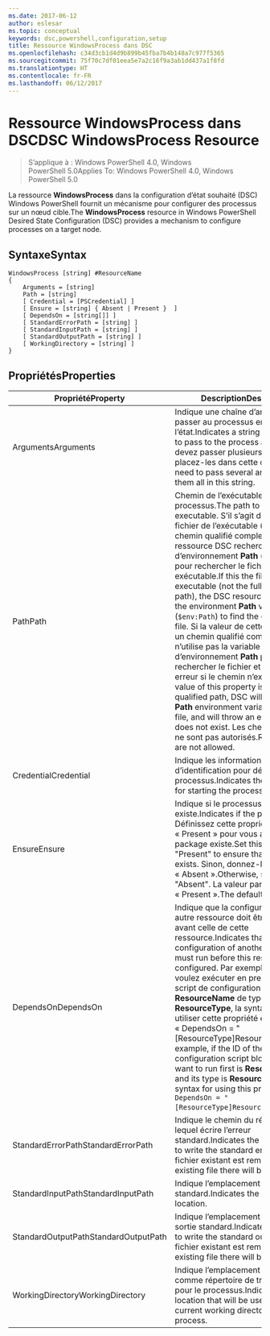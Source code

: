 ```yaml
---
ms.date: 2017-06-12
author: eslesar
ms.topic: conceptual
keywords: dsc,powershell,configuration,setup
title: Ressource WindowsProcess dans DSC
ms.openlocfilehash: c34d3cb1d4d9b899b45fba7b4b148a7c977f5365
ms.sourcegitcommit: 75f70c7df01eea5e7a2c16f9a3ab1dd437a1f8fd
ms.translationtype: HT
ms.contentlocale: fr-FR
ms.lasthandoff: 06/12/2017
---
```

# <a name="dsc-windowsprocess-resource"></a><span data-ttu-id="3ac80-103">Ressource WindowsProcess dans DSC</span><span class="sxs-lookup"><span data-stu-id="3ac80-103">DSC WindowsProcess Resource</span></span>

> <span data-ttu-id="3ac80-104">S’applique à : Windows PowerShell 4.0, Windows PowerShell 5.0</span><span class="sxs-lookup"><span data-stu-id="3ac80-104">Applies To: Windows PowerShell 4.0, Windows PowerShell 5.0</span></span>

<span data-ttu-id="3ac80-105">La ressource **WindowsProcess** dans la configuration d’état souhaité (DSC) Windows PowerShell fournit un mécanisme pour configurer des processus sur un nœud cible.</span><span class="sxs-lookup"><span data-stu-id="3ac80-105">The **WindowsProcess** resource in Windows PowerShell Desired State Configuration (DSC) provides a mechanism to configure processes on a target node.</span></span>

## <a name="syntax"></a><span data-ttu-id="3ac80-106">Syntaxe</span><span class="sxs-lookup"><span data-stu-id="3ac80-106">Syntax</span></span>

```
WindowsProcess [string] #ResourceName
{
    Arguments = [string]
    Path = [string]
    [ Credential = [PSCredential] ]
    [ Ensure = [string] { Absent | Present }  ]
    [ DependsOn = [string[]] ]
    [ StandardErrorPath = [string] ]
    [ StandardInputPath = [string] ]
    [ StandardOutputPath = [string] ]
    [ WorkingDirectory = [string] ]
}
```

## <a name="properties"></a><span data-ttu-id="3ac80-107">Propriétés</span><span class="sxs-lookup"><span data-stu-id="3ac80-107">Properties</span></span>
|  <span data-ttu-id="3ac80-108">Propriété</span><span class="sxs-lookup"><span data-stu-id="3ac80-108">Property</span></span>  |  <span data-ttu-id="3ac80-109">Description</span><span class="sxs-lookup"><span data-stu-id="3ac80-109">Description</span></span>   | 
|---|---| 
| <span data-ttu-id="3ac80-110">Arguments</span><span class="sxs-lookup"><span data-stu-id="3ac80-110">Arguments</span></span>| <span data-ttu-id="3ac80-111">Indique une chaîne d’arguments à passer au processus en l’état.</span><span class="sxs-lookup"><span data-stu-id="3ac80-111">Indicates a string of arguments to pass to the process as-is.</span></span> <span data-ttu-id="3ac80-112">Si vous devez passer plusieurs arguments, placez-les dans cette chaîne.</span><span class="sxs-lookup"><span data-stu-id="3ac80-112">If you need to pass several arguments, put them all in this string.</span></span>| 
| <span data-ttu-id="3ac80-113">Path</span><span class="sxs-lookup"><span data-stu-id="3ac80-113">Path</span></span>| <span data-ttu-id="3ac80-114">Chemin de l’exécutable du processus.</span><span class="sxs-lookup"><span data-stu-id="3ac80-114">The path to the process executable.</span></span> <span data-ttu-id="3ac80-115">S’il s’agit du nom de fichier de l’exécutable (et non du chemin qualifié complet), la ressource DSC recherche la variable d’environnement **Path** (`$env:Path`) pour rechercher le fichier exécutable.</span><span class="sxs-lookup"><span data-stu-id="3ac80-115">If this the file name of the executable (not the fully qualified path), the DSC resource will search the environment **Path** variable (`$env:Path`) to find the executable file.</span></span> <span data-ttu-id="3ac80-116">Si la valeur de cette propriété est un chemin qualifié complet, DSC n’utilise pas la variable d’environnement **Path** pour rechercher le fichier et génère une erreur si le chemin n’existe pas.</span><span class="sxs-lookup"><span data-stu-id="3ac80-116">If the value of this property is a fully qualified path, DSC will not use the **Path** environment variable to find the file, and will throw an error if the path does not exist.</span></span> <span data-ttu-id="3ac80-117">Les chemins relatifs ne sont pas autorisés.</span><span class="sxs-lookup"><span data-stu-id="3ac80-117">Relative paths are not allowed.</span></span>| 
| <span data-ttu-id="3ac80-118">Credential</span><span class="sxs-lookup"><span data-stu-id="3ac80-118">Credential</span></span>| <span data-ttu-id="3ac80-119">Indique les informations d’identification pour démarrer le processus.</span><span class="sxs-lookup"><span data-stu-id="3ac80-119">Indicates the credentials for starting the process.</span></span>| 
| <span data-ttu-id="3ac80-120">Ensure</span><span class="sxs-lookup"><span data-stu-id="3ac80-120">Ensure</span></span>| <span data-ttu-id="3ac80-121">Indique si le processus existe.</span><span class="sxs-lookup"><span data-stu-id="3ac80-121">Indicates if the process exists.</span></span> <span data-ttu-id="3ac80-122">Définissez cette propriété sur « Present » pour vous assurer que le package existe.</span><span class="sxs-lookup"><span data-stu-id="3ac80-122">Set this property to "Present" to ensure that the process exists.</span></span> <span data-ttu-id="3ac80-123">Sinon, donnez-lui la valeur « Absent ».</span><span class="sxs-lookup"><span data-stu-id="3ac80-123">Otherwise, set it to "Absent".</span></span> <span data-ttu-id="3ac80-124">La valeur par défaut est « Present ».</span><span class="sxs-lookup"><span data-stu-id="3ac80-124">The default is "Present".</span></span>| 
| <span data-ttu-id="3ac80-125">DependsOn</span><span class="sxs-lookup"><span data-stu-id="3ac80-125">DependsOn</span></span> | <span data-ttu-id="3ac80-126">Indique que la configuration d’une autre ressource doit être exécutée avant celle de cette ressource.</span><span class="sxs-lookup"><span data-stu-id="3ac80-126">Indicates that the configuration of another resource must run before this resource is configured.</span></span> <span data-ttu-id="3ac80-127">Par exemple, si vous voulez exécuter en premier le bloc de script de configuration de ressource __ResourceName__ de type __ResourceType__, la syntaxe pour utiliser cette propriété est « DependsOn = "[ResourceType]ResourceName" ».</span><span class="sxs-lookup"><span data-stu-id="3ac80-127">For example, if the ID of the resource configuration script block that you want to run first is __ResourceName__ and its type is __ResourceType__, the syntax for using this property is `DependsOn = "[ResourceType]ResourceName"`\` .</span></span>| 
| <span data-ttu-id="3ac80-128">StandardErrorPath</span><span class="sxs-lookup"><span data-stu-id="3ac80-128">StandardErrorPath</span></span>| <span data-ttu-id="3ac80-129">Indique le chemin du répertoire dans lequel écrire l’erreur standard.</span><span class="sxs-lookup"><span data-stu-id="3ac80-129">Indicates the directory path to write the standard error.</span></span> <span data-ttu-id="3ac80-130">Tout fichier existant est remplacé.</span><span class="sxs-lookup"><span data-stu-id="3ac80-130">Any existing file there will be overwritten.</span></span>| 
| <span data-ttu-id="3ac80-131">StandardInputPath</span><span class="sxs-lookup"><span data-stu-id="3ac80-131">StandardInputPath</span></span>| <span data-ttu-id="3ac80-132">Indique l’emplacement d’entrée standard.</span><span class="sxs-lookup"><span data-stu-id="3ac80-132">Indicates the standard input location.</span></span>| 
| <span data-ttu-id="3ac80-133">StandardOutputPath</span><span class="sxs-lookup"><span data-stu-id="3ac80-133">StandardOutputPath</span></span>| <span data-ttu-id="3ac80-134">Indique l’emplacement où écrire la sortie standard.</span><span class="sxs-lookup"><span data-stu-id="3ac80-134">Indicates the location to write the standard output.</span></span> <span data-ttu-id="3ac80-135">Tout fichier existant est remplacé.</span><span class="sxs-lookup"><span data-stu-id="3ac80-135">Any existing file there will be overwritten.</span></span>| 
| <span data-ttu-id="3ac80-136">WorkingDirectory</span><span class="sxs-lookup"><span data-stu-id="3ac80-136">WorkingDirectory</span></span>| <span data-ttu-id="3ac80-137">Indique l’emplacement à utiliser comme répertoire de travail actuel pour le processus.</span><span class="sxs-lookup"><span data-stu-id="3ac80-137">Indicates the location that will be used as the current working directory for the process.</span></span>| 

